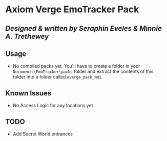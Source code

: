 # Axiom Verge EmoTracker Pack

## *Designed & written by Seraphin Eveles & Minnie A. Trethewey*

## Usage

* No compiled packs yet. You'll have to create a folder in your `Documents\EmoTracker\packs` folder and extract the contents of this folder into a folder called `averge_pack_mm1`.

## Known Issues

* No Access Logic for any locations yet

## TODO

* Add Secret World entrances
